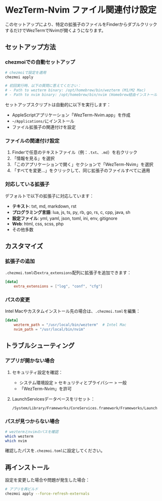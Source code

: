 # WezTerm-Nvim ファイル関連付け設定

このセットアップにより、特定の拡張子のファイルをFinderからダブルクリックするだけでWezTermでNvimが開くようになります。

## セットアップ方法

### chezmoiでの自動セットアップ

```bash
# chezmoiで設定を適用
chezmoi apply

# 初回実行時、以下の質問に答えてください：
# - Path to wezterm binary: /opt/homebrew/bin/wezterm (M1/M2 Mac)
# - Path to nvim binary: /opt/homebrew/bin/nvim (Homebrew経由インストール)
```

セットアップスクリプトは自動的に以下を実行します：
- AppleScriptアプリケーション「WezTerm-Nvim.app」を作成
- `~/Applications/`にインストール
- ファイル拡張子の関連付けを設定

### ファイルの関連付け設定

1. Finderで任意のテキストファイル（例：`.txt`、`.md`）を右クリック
2. 「情報を見る」を選択
3. 「このアプリケーションで開く」セクションで「WezTerm-Nvim」を選択
4. 「すべてを変更...」をクリックして、同じ拡張子のファイルすべてに適用

### 対応している拡張子

デフォルトで以下の拡張子に対応しています：

- **テキスト**: txt, md, markdown, rst
- **プログラミング言語**: lua, js, ts, py, rb, go, rs, c, cpp, java, sh
- **設定ファイル**: yml, yaml, json, toml, ini, env, gitignore
- **Web**: html, css, scss, php
- その他多数


## カスタマイズ

### 拡張子の追加

`.chezmoi.toml`の`extra_extensions`配列に拡張子を追加できます：

```toml
[data]
    extra_extensions = ["log", "conf", "cfg"]
```

### パスの変更

Intel Macやカスタムインストール先の場合は、`.chezmoi.toml`を編集：

```toml
[data]
    wezterm_path = "/usr/local/bin/wezterm"  # Intel Mac
    nvim_path = "/usr/local/bin/nvim"
```

## トラブルシューティング

### アプリが開かない場合

1. セキュリティ設定を確認：
   - システム環境設定 > セキュリティとプライバシー > 一般
   - 「WezTerm-Nvim」を許可

2. LaunchServicesデータベースをリセット：
   ```bash
   /System/Library/Frameworks/CoreServices.framework/Frameworks/LaunchServices.framework/Support/lsregister -kill -r -domain local -domain system -domain user
   ```

### パスが見つからない場合

```bash
# weztermとnvimのパスを確認
which wezterm
which nvim
```

確認したパスを`.chezmoi.toml`に設定してください。

## 再インストール

設定を変更した場合や問題が発生した場合：

```bash
# アプリを再ビルド
chezmoi apply --force-refresh-externals
```